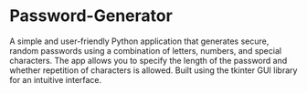 # Password-Generator
A simple and user-friendly Python application that generates secure, random passwords using a combination of letters, numbers, and special characters. The app allows you to specify the length of the password and whether repetition of characters is allowed. Built using the tkinter GUI library for an intuitive interface.
